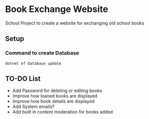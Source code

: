 # Book Exchange Website

School Project to create a website for exchanging old school books

## Setup

### Command to create Database
    dotnet ef database update
	
## TO-DO List
- Add Password for deleting or editing books
- Improve how loaned books are displayed
- Improve how book details are displayed
- Add System emails?
- Add built in content moderation for books added
